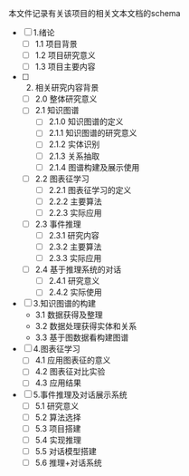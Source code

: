 本文件记录有关该项目的相关文本文档的schema

- [ ] 1.绪论
    - [ ] 1.1 项目背景
    - [ ] 1.2 项目研究意义
    - [ ] 1.3 项目主要内容
- [ ] 2. 相关研究内容背景
    - [ ] 2.0 整体研究意义
    - [ ] 2.1 知识图谱
        - [ ] 2.1.0 知识图谱的定义
        - [ ] 2.1.1 知识图谱的研究意义
        - [ ] 2.1.2 实体识别
        - [ ] 2.1.3 关系抽取
        - [ ] 2.1.4 图谱构建及展示使用
    - [ ] 2.2 图表征学习
        - [ ] 2.2.1 图表征学习的定义
        - [ ] 2.2.2 主要算法
        - [ ] 2.2.3 实际应用
    - [ ] 2.3 事件推理
        - [ ] 2.3.1 研究内容
        - [ ] 2.3.2 主要算法
        - [ ] 2.3.3 实际应用
    - [ ] 2.4 基于推理系统的对话
        - [ ] 2.4.1 研究意义
        - [ ] 2.4.2 实际使用
- [ ] 3.知识图谱的构建
    - 3.1 数据获得及整理
    - 3.2 数据处理获得实体和关系
    - 3.3 基于图数据看构建图谱
- [ ] 4.图表征学习
    - [ ] 4.1 应用图表征的意义
    - [ ] 4.2 图表征对比实验
    - [ ] 4.3 应用结果
- [ ] 5.事件推理及对话展示系统
    - [ ] 5.1 研究意义
    - [ ] 5.2 算法选择
    - [ ] 5.3 项目搭建
    - [ ] 5.4 实现推理
    - [ ] 5.5 对话模型搭建
    - [ ] 5.6 推理+对话系统